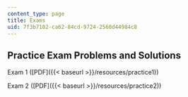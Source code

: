 ```yaml
---
content_type: page
title: Exams
uid: 7f3b7102-ca62-84cd-9724-2560d44984c8
---
```


Practice Exam Problems and Solutions
------------------------------------

Exam 1 ([PDF]({{< baseurl >}}/resources/practice1))

Exam 2 ([PDF]({{< baseurl >}}/resources/practice2))